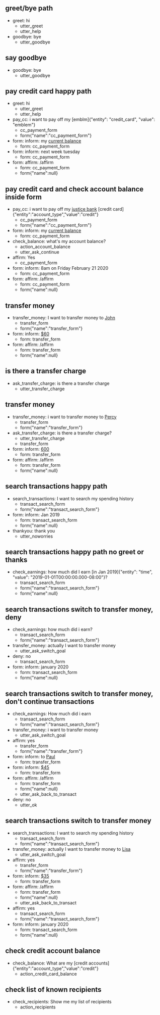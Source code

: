## greet/bye path
* greet: hi
    - utter_greet
    - utter_help
* goodbye: bye
    - utter_goodbye

## say goodbye
* goodbye: bye
    - utter_goodbye

## pay credit card happy path
* greet: hi
    - utter_greet
    - utter_help
* pay_cc: i want to pay off my [emblm]{"entity": "credit_card", "value": "emblem"}
    - cc_payment_form
    - form{"name":"cc_payment_form"}
* form: inform: my [current balance](payment_amount)
    - form: cc_payment_form
* form: inform: next week tuesday
    - form: cc_payment_form
* form: affirm: /affirm
    - form: cc_payment_form
    - form{"name":null}


## pay credit card and check account balance inside form
* pay_cc: i want to pay off my [justice bank](credit_card) [credit card]{"entity":"account_type","value":"credit"}
    - cc_payment_form
    - form{"name":"cc_payment_form"}
* form: inform: my [current balance](payment_amount)
    - form: cc_payment_form
* check_balance: what's my account balance?
    - action_account_balance
    - utter_ask_continue
* affirm: Yes
    - cc_payment_form
* form: inform: 8am on Friday February 21 2020
    - form: cc_payment_form
* form: affirm: /affirm
    - form: cc_payment_form
    - form{"name":null}

## transfer money
* transfer_money: I want to transfer money to [John](PERSON)
    - transfer_form
    - form{"name":"transfer_form"}
* form: inform: [$60](amount-of-money:60)
    - form: transfer_form
* form: affirm: /affirm
    - form: transfer_form
    - form{"name":null}

## is there a transfer charge
* ask_transfer_charge: is there a transfer charge
    - utter_transfer_charge

## transfer money
* transfer_money: i want to transfer money to [Percy](PERSON)
    - transfer_form
    - form{"name":"transfer_form"}
* ask_transfer_charge: is there a transfer charge?
    - utter_transfer_charge
    - transfer_form
* form: inform: [600](number)
    - form: transfer_form
* form: affirm: /affirm
    - form: transfer_form
    - form{"name":null}

## search transactions happy path
* search_transactions: I want to search my spending history
    - transact_search_form
    - form{"name":"transact_search_form"}
* form: inform: Jan 2019
    - form: transact_search_form
    - form{"name":null}
* thankyou: thank you
    - utter_noworries


## search transactions happy path no greet or thanks
* check_earnings: how much did I earn [in Jan 2019]{"entity": "time", "value": "2019-01-01T00:00:00.000-08:00"}?
    - transact_search_form
    - form{"name":"transact_search_form"}
    - form{"name":null}



## search transactions switch to transfer money, deny
* check_earnings: how much did i earn?
    - transact_search_form
    - form{"name":"transact_search_form"}
* transfer_money: actually I want to transfer money
    - utter_ask_switch_goal
* deny: no
    - transact_search_form
* form: inform: january 2020
    - form: transact_search_form
    - form{"name":null}

## search transactions switch to transfer money, don't continue transactions
* check_earnings: How much did i earn
    - transact_search_form
    - form{"name":"transact_search_form"}
* transfer_money: i want to transfer money
    - utter_ask_switch_goal
* affirm: yes
    - transfer_form
    - form{"name":"transfer_form"}
* form: inform: to [Paul](PERSON)
    - form: transfer_form
* form: inform: [$45](amount-of-money:45)
    - form: transfer_form
* form: affirm: /affirm
    - form: transfer_form
    - form{"name":null}
    - utter_ask_back_to_transact
* deny: no
    - utter_ok


## search transactions switch to transfer money
* search_transactions: I want to search my spending history
    - transact_search_form
    - form{"name":"transact_search_form"}
* transfer_money: actually I want to transfer money to [Lisa](PERSON)
    - utter_ask_switch_goal
* affirm: yes
    - transfer_form
    - form{"name":"transfer_form"}
* form: inform: [$35](amount-of-money:35)
    - form: transfer_form
* form: affirm: /affirm
    - form: transfer_form
    - form{"name":null}
    - utter_ask_back_to_transact
* affirm: yes
    - transact_search_form
    - form{"name":"transact_search_form"}
* form: inform: january 2020
    - form: transact_search_form
    - form{"name":null}


## check credit account balance
* check_balance: What are my [credit accounts]{"entity":"account_type","value":"credit"}
    - action_credit_card_balance


## check list of known recipients
* check_recipients: Show me my list of recipients
    - action_recipients
